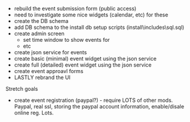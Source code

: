 - rebuild the event submission form (public access)
 - need to investigate some nice widgets (calendar, etc) for these
- create the DB schema
- add DB schema to the install db setup scripts (install\includes\sql.sql)
- create admin screen
  - set time window to show events for
  - etc
- create json service for events
- create basic (minimal) event widget using the json service
- create full (detailed) event widget using the json service
- create event approavl forms
- LASTLY rebrand the UI

Stretch goals
- create event registration (paypal?) - require LOTS of other mods. Paypal, real ssl, storing the paypal account information, enable/disale online reg. Lots. 
